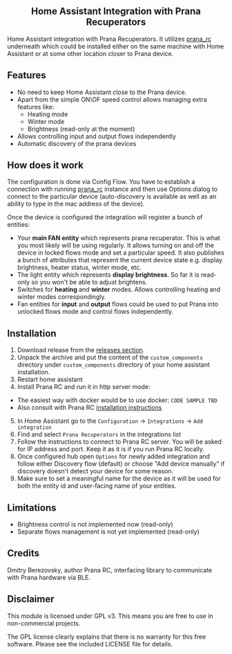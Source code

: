 <h2 align="center">Home Assistant Integration with Prana Recuperators</h2>

Home Assistant integration with Prana Recuperators. It utilizes [prana_rc](https://github.com/corvis/prana_rc) underneath which could be installed either on the same machine with Home Assistant or at some other location closer to Prana device. 

## Features

- No need to keep Home Assistant close to the Prana device. 
- Apart from the simple ON\OF speed control allows managing extra features like:
  - Heating mode
  - Winter mode
  - Brightness (read-only at the moment)
- Allows controlling input and output flows independently
- Automatic discovery of the prana devices

## How does it work

The configuration is done via Config Flow. You have to establish a connection with running [prana_rc](https://github.com/corvis/prana_rc) instance and then use Options dialog to connect to the particular device (auto-discovery is available as well as an ability to type in the mac address of the device).

Once the device is configured the integration will register a bunch of entities:

- Your __main FAN entity__ which represents prana recuperator. This is what you most likely will be using regularly. It allows turning on and off the device in locked flows mode and set a particular speed. It also publishes a bunch of attributes that represent the current device state e.g. display brightness, heater status, winter mode, etc.
- The light entity which represents __display brightness__. So far it is read-only so you won't be able to adjust brightens.
- Switches for __heating__ and __winter__ modes. Allows controlling heating and winter modes correspondingly.
- Fan entities for __input__ and __output__ flows could be used to put Prana into unlocked flows mode and control flows independently.

## Installation

1. Download release from the [releases section](https://github.com/corvis/homeassistant_prana/releases).
2. Unpack the archive and put the content of the `custom_components` directory under `custom_components` directory of your home assistant installation. 
3. Restart home assistant
4. Install Prana RC and run it in http server mode:
  - The easiest way with docker would be to use docker: ` CODE SAMPLE TBD `
  - Also consult with Prana RC [installation instructions](https://github.com/corvis/prana_rc#installation--usage)
5. In Home Assistant go to the `Configuration` -> `Integrations` -> `Add integration`
6. Find and select `Prana Recuperators` in the integrations list
7. Follow the instructions to connect to Prana RC server. You will be asked for IP address and port. Keep it as it is if you run Prana RC locally.
8. Once configured hub open `Options` for newly added integration and follow either Discovery flow (default) or choose "Add device manually" if discovery doesn't detect your device for some reason. 
9. Make sure to set a meaningful name for the device as it will be used for both the entity id and user-facing name of your entities.

## Limitations

- Brightness control is not implemented now (read-only)
- Separate flows management is not yet implemented (read-only)

## Credits
Dmitry Berezovsky, author
Prana RC, interfacing library to communicate with Prana hardware via BLE.

## Disclaimer
This module is licensed under GPL v3. This means you are free to use in non-commercial projects.

The GPL license clearly explains that there is no warranty for this free software. Please see the included LICENSE file for details.
